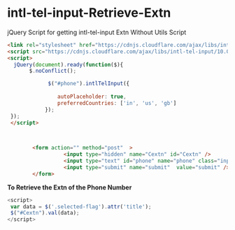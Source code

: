# intl-tel-input-Retrieve-Extn
jQuery Script for getting intl-tel-input Extn Without Utils Script


```html
<link rel="stylesheet" href="https://cdnjs.cloudflare.com/ajax/libs/intl-tel-input/10.0.6/css/intlTelInput.css" />
<script src="https://cdnjs.cloudflare.com/ajax/libs/intl-tel-input/10.0.6/js/intlTelInput.min.js"></script>
<script>
  jQuery(document).ready(function($){
	   $.noConflict();

             $("#phone").intlTelInput({
  
                autoPlaceholder: true,
                preferredCountries: ['in', 'us', 'gb']
            });
 });
 </script>

 

        <form action="" method="post"  >
                  <input type="hidden" name="Cextn" id="Cextn" />
                  <input type="text" id="phone" name="phone" class="input-text" value=""  maxlength="13"/>
                  <input type="submit" name="submit"  value="submit" />
        </form>
 ```
 
 **To Retrieve the Extn of the Phone Number**
 ```js
 <script>
  var data = $('.selected-flag').attr('title');
  $("#Cextn").val(data);
</script>
```
